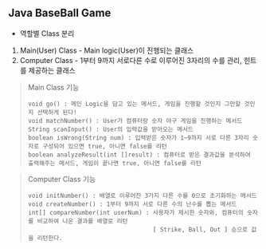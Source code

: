 ## Java BaseBall Game

* 역할별 Class 분리
1. Main(User) Class - Main logic(User)이 진행되는 클래스
2. Computer Class - 1부터 9까지 서로다른 수로 이루어진 3자리의 수를 관리, 힌트를 제공하는 클래스

> Main Class 기능
>```
> void go() : 메인 Logic을 담고 있는 메서드, 게임을 진행할 것인지 그만할 것인지 선택하게 된다!
> void matchNumber() : User가 컴퓨터랑 숫자 야구 게임을 진행하는 메서드
> String scanInput() : User의 입력값을 받아오는 메서드
> boolean isWrong(String num) : 입력받은 숫자가 1~9까지 서로 다른 3자리 숫자로 구성되어 있으면 true, 아니면 false를 리턴
> boolean analyzeResult(int []result) : 컴퓨터로 받은 결과값을 분석하여 출력해주는 메서드, 게임이 끝나면 true, 아니면 false를 리턴
>```

> Computer Class 기능
>```
> void initNumber() : 배열로 이루어진 3가지 다른 수를 0으로 초기화하는 메서드
> void createNumber() : 1부터 9까지 서로 다른 수의 난수를 뽑는 메서드
> int[] compareNumber(int userNum) : 사용자가 제시한 숫자와, 컴퓨터의 숫자를 비교하여 나온 결과를 배열로 리턴
>                                    [ Strike, Ball, Out ] 순으로 값을 리턴한다.


